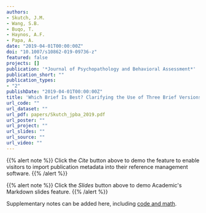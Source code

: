 ```yaml
---
authors:
- Skutch, J.M.
- Wang, S.B.
- Buqo, T.
- Haynos, A.F.
- Papa, A.
date: "2019-04-01T00:00:00Z"
doi: "10.1007/s10862-019-09736-z"
featured: false
projects: []
publication: '*Journal of Psychopathology and Behavioral Assessment*'
publication_short: ""
publication_types:
- "2"
publishDate: "2019-04-01T00:00:00Z"
title: 'Which Brief Is Best? Clarifying the Use of Three Brief Versions of the Difficulties in Emotion Regulation Scale'
url_code: ""
url_dataset: ""
url_pdf: papers/Skutch_jpba_2019.pdf
url_poster: ""
url_project: ""
url_slides: ""
url_source: ""
url_video: ""
---
```



{{% alert note %}}
Click the *Cite* button above to demo the feature to enable visitors to import publication metadata into their reference management software.
{{% /alert %}}

{{% alert note %}}
Click the *Slides* button above to demo Academic's Markdown slides feature.
{{% /alert %}}

Supplementary notes can be added here, including [code and math](https://sourcethemes.com/academic/docs/writing-markdown-latex/).

